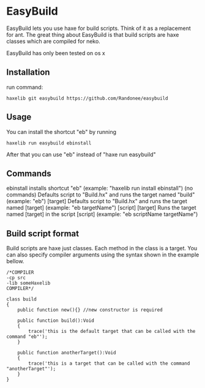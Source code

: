 EasyBuild
=====

EasyBuild lets you use haxe for build scripts. Think of it as a replacement for ant.
The great thing about EasyBuild is that build scripts are haxe classes which are compiled for neko. 

EasyBuild has only been tested on os x

Installation
----------------

run command:

	haxelib git easybuild https://github.com/Randonee/easybuild


Usage
----------------

You can install the shortcut "eb" by running
	
	haxelib run easybuild ebinstall
	
After that you can use "eb" instead of "haxe run easybuild"


Commands
----------------

ebinstall			installs shortcut "eb" (example: "haxelib run install ebinstall")
(no commands)		Defaults script to "Build.hx" and runs the target named "build" (example: "eb") 
[target]			Defaults script to "Build.hx" and runs the target named [target] (example: "eb targetName")
[script] [target]	Runs the target named [target] in the script [script] (example: "eb scriptName targetName")


Build script format
----------------

Build scripts are haxe just classes. Each method in the class is a target. You can also specify compiler arguments using the syntax shown in the example bellow.

	/*COMPILER
	-cp src
	-lib someHaxelib
	COMPILER*/ 
	
	class build
	{
		public function new(){} //new constructor is required
		
		public function build():Void
		{
			trace('this is the default target that can be called with the command "eb"');
		}
		
		public function anotherTarget():Void
		{
			trace('this is a target that can be called with the command "anotherTarget"');
		}
	}